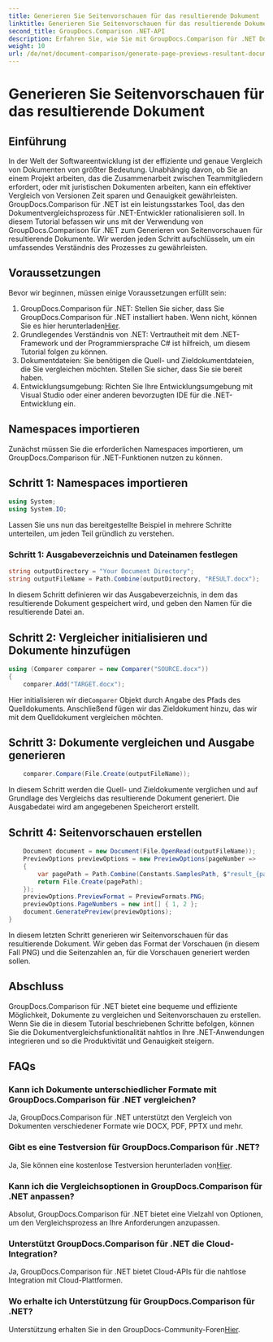```yaml
---
title: Generieren Sie Seitenvorschauen für das resultierende Dokument
linktitle: Generieren Sie Seitenvorschauen für das resultierende Dokument
second_title: GroupDocs.Comparison .NET-API
description: Erfahren Sie, wie Sie mit GroupDocs.Comparison für .NET Dokumentvorschauen erstellen. Vergleichen Sie Dokumente effizient und genau.
weight: 10
url: /de/net/document-comparison/generate-page-previews-resultant-document/
---
```


# Generieren Sie Seitenvorschauen für das resultierende Dokument

## Einführung
In der Welt der Softwareentwicklung ist der effiziente und genaue Vergleich von Dokumenten von größter Bedeutung. Unabhängig davon, ob Sie an einem Projekt arbeiten, das die Zusammenarbeit zwischen Teammitgliedern erfordert, oder mit juristischen Dokumenten arbeiten, kann ein effektiver Vergleich von Versionen Zeit sparen und Genauigkeit gewährleisten. GroupDocs.Comparison für .NET ist ein leistungsstarkes Tool, das den Dokumentvergleichsprozess für .NET-Entwickler rationalisieren soll. In diesem Tutorial befassen wir uns mit der Verwendung von GroupDocs.Comparison für .NET zum Generieren von Seitenvorschauen für resultierende Dokumente. Wir werden jeden Schritt aufschlüsseln, um ein umfassendes Verständnis des Prozesses zu gewährleisten.
## Voraussetzungen
Bevor wir beginnen, müssen einige Voraussetzungen erfüllt sein:
1.  GroupDocs.Comparison für .NET: Stellen Sie sicher, dass Sie GroupDocs.Comparison für .NET installiert haben. Wenn nicht, können Sie es hier herunterladen[Hier](https://releases.groupdocs.com/comparison/net/).
2. Grundlegendes Verständnis von .NET: Vertrautheit mit dem .NET-Framework und der Programmiersprache C# ist hilfreich, um diesem Tutorial folgen zu können.
3. Dokumentdateien: Sie benötigen die Quell- und Zieldokumentdateien, die Sie vergleichen möchten. Stellen Sie sicher, dass Sie sie bereit haben.
4. Entwicklungsumgebung: Richten Sie Ihre Entwicklungsumgebung mit Visual Studio oder einer anderen bevorzugten IDE für die .NET-Entwicklung ein.

## Namespaces importieren
Zunächst müssen Sie die erforderlichen Namespaces importieren, um GroupDocs.Comparison für .NET-Funktionen nutzen zu können.
## Schritt 1: Namespaces importieren
```csharp
using System;
using System.IO;
```
Lassen Sie uns nun das bereitgestellte Beispiel in mehrere Schritte unterteilen, um jeden Teil gründlich zu verstehen.
### Schritt 1: Ausgabeverzeichnis und Dateinamen festlegen
```csharp
string outputDirectory = "Your Document Directory";
string outputFileName = Path.Combine(outputDirectory, "RESULT.docx");
```
In diesem Schritt definieren wir das Ausgabeverzeichnis, in dem das resultierende Dokument gespeichert wird, und geben den Namen für die resultierende Datei an.
## Schritt 2: Vergleicher initialisieren und Dokumente hinzufügen
```csharp
using (Comparer comparer = new Comparer("SOURCE.docx"))
{
    comparer.Add("TARGET.docx");
```
 Hier initialisieren wir die`Comparer` Objekt durch Angabe des Pfads des Quelldokuments. Anschließend fügen wir das Zieldokument hinzu, das wir mit dem Quelldokument vergleichen möchten.
## Schritt 3: Dokumente vergleichen und Ausgabe generieren
```csharp
    comparer.Compare(File.Create(outputFileName));
```
In diesem Schritt werden die Quell- und Zieldokumente verglichen und auf Grundlage des Vergleichs das resultierende Dokument generiert. Die Ausgabedatei wird am angegebenen Speicherort erstellt.
## Schritt 4: Seitenvorschauen erstellen
```csharp
    Document document = new Document(File.OpenRead(outputFileName));
    PreviewOptions previewOptions = new PreviewOptions(pageNumber =>
    {
        var pagePath = Path.Combine(Constants.SamplesPath, $"result_{pageNumber}.png");
        return File.Create(pagePath);
    });
    previewOptions.PreviewFormat = PreviewFormats.PNG;
    previewOptions.PageNumbers = new int[] { 1, 2 };
    document.GeneratePreview(previewOptions);
}
```
In diesem letzten Schritt generieren wir Seitenvorschauen für das resultierende Dokument. Wir geben das Format der Vorschauen (in diesem Fall PNG) und die Seitenzahlen an, für die Vorschauen generiert werden sollen.

## Abschluss
GroupDocs.Comparison für .NET bietet eine bequeme und effiziente Möglichkeit, Dokumente zu vergleichen und Seitenvorschauen zu erstellen. Wenn Sie die in diesem Tutorial beschriebenen Schritte befolgen, können Sie die Dokumentvergleichsfunktionalität nahtlos in Ihre .NET-Anwendungen integrieren und so die Produktivität und Genauigkeit steigern.
## FAQs
### Kann ich Dokumente unterschiedlicher Formate mit GroupDocs.Comparison für .NET vergleichen?
Ja, GroupDocs.Comparison für .NET unterstützt den Vergleich von Dokumenten verschiedener Formate wie DOCX, PDF, PPTX und mehr.
### Gibt es eine Testversion für GroupDocs.Comparison für .NET?
 Ja, Sie können eine kostenlose Testversion herunterladen von[Hier](https://releases.groupdocs.com/).
### Kann ich die Vergleichsoptionen in GroupDocs.Comparison für .NET anpassen?
Absolut, GroupDocs.Comparison für .NET bietet eine Vielzahl von Optionen, um den Vergleichsprozess an Ihre Anforderungen anzupassen.
### Unterstützt GroupDocs.Comparison für .NET die Cloud-Integration?
Ja, GroupDocs.Comparison für .NET bietet Cloud-APIs für die nahtlose Integration mit Cloud-Plattformen.
### Wo erhalte ich Unterstützung für GroupDocs.Comparison für .NET?
 Unterstützung erhalten Sie in den GroupDocs-Community-Foren[Hier](https://forum.groupdocs.com/c/comparison/12).